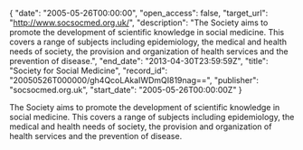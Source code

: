 {
  "date": "2005-05-26T00:00:00", 
  "open_access": false, 
  "target_url": "http://www.socsocmed.org.uk/", 
  "description": "The Society aims to promote the development of scientific knowledge in social medicine. This covers a range of subjects including epidemiology, the medical and health needs of society, the provision and organization of health services and the prevention of disease.", 
  "end_date": "2013-04-30T23:59:59Z", 
  "title": "Society for Social Medicine", 
  "record_id": "20050526T000000/gh4QcoLAkaIWDmQI819nag==", 
  "publisher": "socsocmed.org.uk", 
  "start_date": "2005-05-26T00:00:00Z"
}

The Society aims to promote the development of scientific knowledge in social medicine. This covers a range of subjects including epidemiology, the medical and health needs of society, the provision and organization of health services and the prevention of disease.